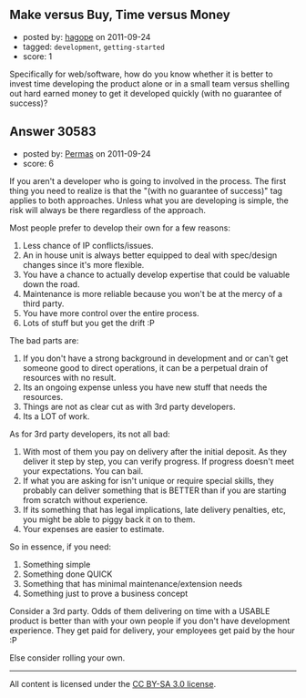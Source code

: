 ## Make versus Buy, Time versus Money

- posted by: [hagope](https://stackexchange.com/users/-1/13509-hagope) on 2011-09-24
- tagged: `development`, `getting-started`
- score: 1

Specifically for web/software, how do you know whether it is better to invest time developing the product alone or in a small team versus shelling out hard earned money to get it developed quickly (with no guarantee of success)?


## Answer 30583

- posted by: [Permas](https://stackexchange.com/users/-1/12078-permas) on 2011-09-24
- score: 6

If you aren't a developer who is going to involved in the process. The first thing you need to realize is that the "(with no guarantee of success)" tag applies to both approaches. Unless what you are developing is simple, the risk will always be there regardless of the approach.

Most people prefer to develop their own for a few reasons:

1. Less chance of IP conflicts/issues.
2. An in house unit is always better equipped to deal with spec/design changes since it's more flexible.
3. You have a chance to actually develop expertise that could be valuable down the road.
4. Maintenance is more reliable because you won't be at the mercy of a third party.
5. You have more control over the entire process.
6. Lots of stuff but you get the drift :P

The bad parts are:

1. If you don't have a strong background in development and or can't get someone good to direct operations, it can be a perpetual drain of resources with no result.
2. Its an ongoing expense unless you have new stuff that needs the resources.
3. Things are not as clear cut as with 3rd party developers.
4. Its a LOT of work.

As for 3rd party developers, its not all bad:

1. With most of them you pay on delivery after the initial deposit. As they deliver it step by step, you can verify progress. If progress doesn't meet your expectations. You can bail.
2. If what you are asking for isn't unique or require special skills, they probably can deliver something that is BETTER than if you are starting from scratch without experience.
3. If its something that has legal implications, late delivery penalties, etc, you might be able to piggy back it on to them.
4. Your expenses are easier to estimate.

So in essence, if you need:

1. Something simple 
2. Something done QUICK
3. Something that has minimal maintenance/extension needs
4. Something just to prove a business concept

Consider a 3rd party. Odds of them delivering on time with a USABLE product is better than with your own people if you don't have development experience. They get paid for delivery, your employees get paid by the hour :P

Else consider rolling your own.




---

All content is licensed under the [CC BY-SA 3.0 license](https://creativecommons.org/licenses/by-sa/3.0/).
